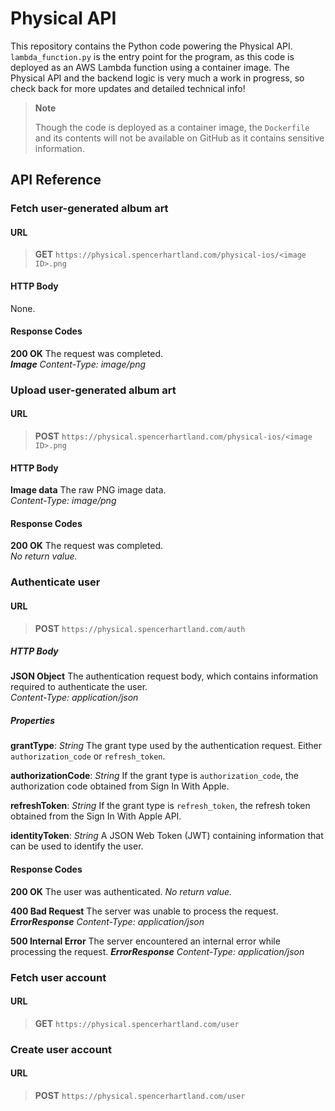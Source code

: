 
# Physical API

This repository contains the Python code powering the Physical API. `lambda_function.py` is the entry point for the program, as this code is deployed as an AWS Lambda function using a container image. The Physical API and the backend logic is very much a work in progress, so check back for more updates and detailed technical info!

> **Note**
> 
> Though the code is deployed as a container image, the `Dockerfile` and its contents will not be available on GitHub as it contains sensitive information.

## API Reference

### Fetch user-generated album art

#### URL
> **GET** `https://physical.spencerhartland.com/physical-ios/<image ID>.png`

#### HTTP Body
None.

#### Response Codes
**200 OK** The request was completed.  
***Image*** *Content-Type: image/png*

### Upload user-generated album art

#### URL
> **POST** `https://physical.spencerhartland.com/physical-ios/<image ID>.png`

#### HTTP Body
**Image data** The raw PNG image data.  
*Content-Type: image/png*

#### Response Codes
**200 OK** The request was completed.  
*No return value.*

### Authenticate user

#### URL
> **POST** `https://physical.spencerhartland.com/auth`

##### HTTP Body
**JSON Object** The authentication request body, which contains information required to authenticate the user.  
*Content-Type: application/json*

##### Properties

**grantType**: *String* The grant type used by the authentication request. Either `authorization_code` or `refresh_token`.

**authorizationCode**: *String* If the grant type is `authorization_code`, the authorization code obtained from Sign In With Apple.

**refreshToken**: *String* If the grant type is `refresh_token`, the refresh token obtained from the Sign In With Apple API.

**identityToken**: *String* A JSON Web Token (JWT) containing information that can be used to identify the user.

#### Response Codes
**200 OK** The user was authenticated. 
*No return value.*

**400 Bad Request** The server was unable to process the request.  
***ErrorResponse*** *Content-Type: application/json*

**500 Internal Error** The server encountered an internal error while processing the request.
***ErrorResponse*** *Content-Type: application/json*

### Fetch user account

#### URL
> **GET** `https://physical.spencerhartland.com/user`

### Create user account

#### URL
> **POST** `https://physical.spencerhartland.com/user`
